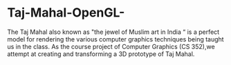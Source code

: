 # Taj-Mahal-OpenGL-
The Taj Mahal also known as "the jewel of Muslim art in India “ is a perfect model for rendering the various computer graphics techniques being taught us in the class. As the course project of Computer Graphics (CS 352),we attempt at creating and transforming a 3D prototype of Taj Mahal.
